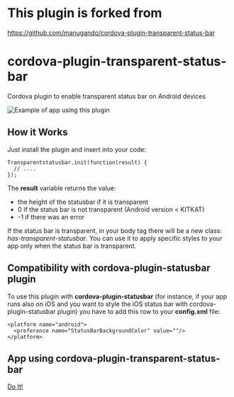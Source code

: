 # This plugin is forked from 
https://github.com/manugando/cordova-plugin-transparent-status-bar

# cordova-plugin-transparent-status-bar
Cordova plugin to enable transparent status bar on Android devices

![Example of app using this plugin](https://github.com/manugando/cordova-plugin-transparent-status-bar/raw/master/screenshot.png)

## How it Works
Just install the plugin and insert into your code:
```
Transparentstatusbar.init(function(result) {
  // ....
});
```
The **result** variable returns the value:
* the height of the statusbar if it is transparent
* 0 if the status bar is not transparent (Android version < KITKAT)
* -1 if there was an error

If the status bar is transparent, in your body tag there will be a new class: *has-transparent-statusbar*. You can use it to apply specific styles to your app only when the status bar is transparent.

## Compatibility with cordova-plugin-statusbar plugin
To use this plugin with **cordova-plugin-statusbar** (for instance, if your app runs also on iOS and you want to style the iOS status bar with cordova-plugin-statusbar plugin) you have to add this row to your **config.xml** file:
```
<platform name="android">
  <preference name="StatusBarBackgroundColor" value=""/>
</platform>
```
## App using cordova-plugin-transparent-status-bar
[Do It!](https://play.google.com/store/apps/details?id=it.tangodev.tangomotivational&hl=it)
